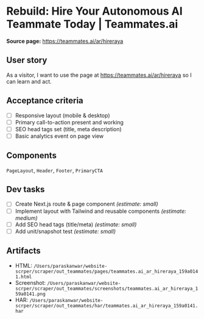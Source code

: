 # Rebuild: Hire Your Autonomous AI Teammate Today | Teammates.ai

**Source page:** https://teammates.ai/ar/hireraya

## User story
As a visitor, I want to use the page at https://teammates.ai/ar/hireraya so I can learn and act.

## Acceptance criteria
- [ ] Responsive layout (mobile & desktop)
- [ ] Primary call-to-action present and working
- [ ] SEO head tags set (title, meta description)
- [ ] Basic analytics event on page view

## Components
`PageLayout`, `Header`, `Footer`, `PrimaryCTA`

## Dev tasks
- [ ] Create Next.js route & page component _(estimate: small)_
- [ ] Implement layout with Tailwind and reusable components _(estimate: medium)_
- [ ] Add SEO head tags (title/meta) _(estimate: small)_
- [ ] Add unit/snapshot test _(estimate: small)_

## Artifacts
- HTML: `/Users/paraskanwar/website-scrper/scraper/out_teammates/pages/teammates.ai_ar_hireraya_159a0141.html`
- Screenshot: `/Users/paraskanwar/website-scrper/scraper/out_teammates/screenshots/teammates.ai_ar_hireraya_159a0141.png`
- HAR: `/Users/paraskanwar/website-scrper/scraper/out_teammates/har/teammates.ai_ar_hireraya_159a0141.har`
